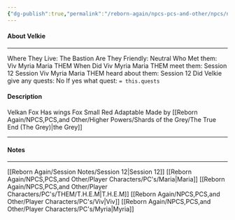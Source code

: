 ```yaml
---
{"dg-publish":true,"permalink":"/reborn-again/npcs-pcs-and-other/npcs/neutral/velkie/"}
---
```



#### About Velkie
---
Where They Live: The Bastion
Are They Friendly: Neutral
Who Met them: Viv Myria Maria THEM
When Did Viv Myria Maria THEM meet them: Session 12
Session Viv Myria Maria THEM heard about them: Session 12
Did Velkie give any quests: No
	If yes what quest: `= this.quests`


#### Description
Velkan Fox 
Has wings
Fox 
Small
Red 
Adaptable
Made by [[Reborn Again/NPCS,PCS,and Other/Higher Powers/Shards of the Grey/The True End (The Grey)\|the Grey]] 

---

#### Notes
---

[[Reborn Again/Session Notes/Session 12\|Session 12]]
[[Reborn Again/NPCS,PCS,and Other/Player Characters/PC's/Maria\|Maria]] [[Reborn Again/NPCS,PCS,and Other/Player Characters/PC's/THEM/T.H.E.M\|T.H.E.M]]
[[Reborn Again/NPCS,PCS,and Other/Player Characters/PC's/Viv\|Viv]] [[Reborn Again/NPCS,PCS,and Other/Player Characters/PC's/Myria\|Myria]]

